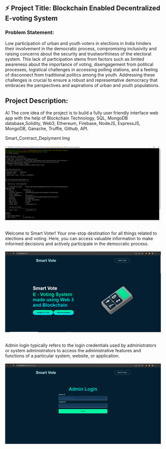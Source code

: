 ## :zap: Project Title: Blockchain Enabled Decentralized E-voting System

### Problem Statement: 
Low participation of urban and youth voters in elections in India hinders their involvement in the democratic process, compromising inclusivity and raising concerns about the security and trustworthiness of the electoral system. This lack of participation stems from factors such as limited awareness about the importance of voting, disengagement from political processes, logistical challenges in accessing polling stations, and a feeling of disconnect from traditional politics among the youth. Addressing these challenges is crucial to ensure a robust and representative democracy that embraces the perspectives and aspirations of urban and youth populations.

## Project Description:

A) The core idea of the project is to build a fully user friendly interface web app with the help of Blockchain Technology, SQL, MongoDB database,Solidity, Web3, Ethereum, Firebase, NodeJS, ExpressJS, MongoDB, Ganache, Truffle, Github, API.

 Smart_Contract_Deplyment.Img
 <br></br><img src="https://github.com/kr123Manish/SmartVote/blob/main/Resources/Project%20ScreenSorts/1.PNG?raw=true"></img><br></br>

 Welcome to Smart Voter! Your one-stop destination for all things related to elections and voting. Here, you can access valuable information to make informed decisions and actively participate in the democratic process.
 <br></br><img src="https://github.com/kr123Manish/SmartVote/blob/main/Resources/Project%20ScreenSorts/9.PNG?raw=true"></img><br></br>
 
Admin login typically refers to the login credentials used by administrators or system administrators to access the administrative features and functions of a particular system, website, or application.
<br></br><img src="https://github.com/kr123Manish/SmartVote/blob/main/Resources/Project%20ScreenSorts/10.PNG?raw=true"></img><br></br>
